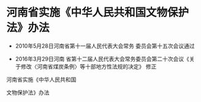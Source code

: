 # 河南省实施《中华人民共和国文物保护法》办法

- 2010年5月28日河南省第十一届人民代表大会常务
委员会第十五次会议通过

- 2016年3月29日河南
省第十二届人民代表大会常务委员会第二十次会议《关
于修改〈河南省煤炭条例〉等十部地方性法规的决定》
修正

<!-- INFO END -->

河南省实施《中华人民共和国

文物保护法》办法
